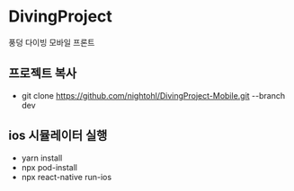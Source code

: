 # DivingProject
풍덩 다이빙 모바일 프론트

## 프로젝트 복사
- git clone https://github.com/nightohl/DivingProject-Mobile.git --branch dev  

## ios 시뮬레이터 실행
- yarn install  
- npx pod-install  
- npx react-native run-ios  
